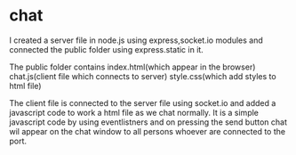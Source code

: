 # chat
I created a server file in node.js using express,socket.io modules and connected the public folder using express.static in it.

The public folder contains index.html(which appear in the browser)
                           chat.js(client file which connects to server)
                           style.css(which add styles to html file)

The client file is connected to the server file using socket.io and added a javascript code to work a html file as we chat normally.
It is a simple javascript code by using eventlistners and on pressing the send button chat wil appear on the chat window to all persons whoever are connected to the port.
                           
